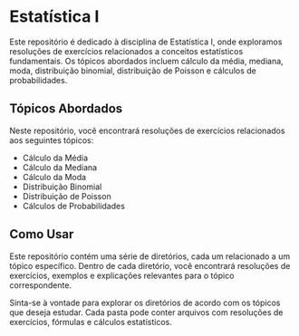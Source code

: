 # Estatística I

Este repositório é dedicado à disciplina de Estatística I, onde exploramos resoluções de exercícios relacionados a conceitos estatísticos fundamentais. Os tópicos abordados incluem cálculo da média, mediana, moda, distribuição binomial, distribuição de Poisson e cálculos de probabilidades.

## Tópicos Abordados

Neste repositório, você encontrará resoluções de exercícios relacionados aos seguintes tópicos:

- Cálculo da Média
- Cálculo da Mediana
- Cálculo da Moda
- Distribuição Binomial
- Distribuição de Poisson
- Cálculos de Probabilidades

## Como Usar

Este repositório contém uma série de diretórios, cada um relacionado a um tópico específico. Dentro de cada diretório, você encontrará resoluções de exercícios, exemplos e explicações relevantes para o tópico correspondente.

Sinta-se à vontade para explorar os diretórios de acordo com os tópicos que deseja estudar. Cada pasta pode conter arquivos com resoluções de exercícios, fórmulas e cálculos estatísticos.
